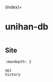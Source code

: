 (index)=

# unihan-db

```{include} ../README.md
```

## Site

```{toctree}
:maxdepth: 2

api
history

```
